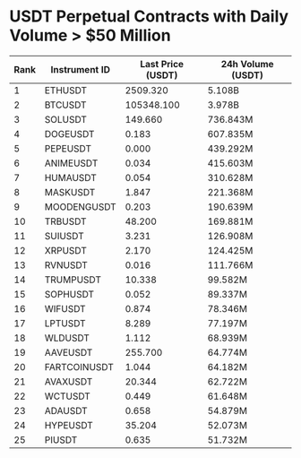 # USDT Perpetual Contracts with Daily Volume > $50 Million

| Rank | Instrument ID | Last Price (USDT) | 24h Volume (USDT) |
|------|---------------|-------------------|-------------------|
| 1 | ETHUSDT | 2509.320 | 5.108B |
| 2 | BTCUSDT | 105348.100 | 3.978B |
| 3 | SOLUSDT | 149.660 | 736.843M |
| 4 | DOGEUSDT | 0.183 | 607.835M |
| 5 | PEPEUSDT | 0.000 | 439.292M |
| 6 | ANIMEUSDT | 0.034 | 415.603M |
| 7 | HUMAUSDT | 0.054 | 310.628M |
| 8 | MASKUSDT | 1.847 | 221.368M |
| 9 | MOODENGUSDT | 0.203 | 190.639M |
| 10 | TRBUSDT | 48.200 | 169.881M |
| 11 | SUIUSDT | 3.231 | 126.908M |
| 12 | XRPUSDT | 2.170 | 124.425M |
| 13 | RVNUSDT | 0.016 | 111.766M |
| 14 | TRUMPUSDT | 10.338 | 99.582M |
| 15 | SOPHUSDT | 0.052 | 89.337M |
| 16 | WIFUSDT | 0.874 | 78.346M |
| 17 | LPTUSDT | 8.289 | 77.197M |
| 18 | WLDUSDT | 1.112 | 68.939M |
| 19 | AAVEUSDT | 255.700 | 64.774M |
| 20 | FARTCOINUSDT | 1.044 | 64.182M |
| 21 | AVAXUSDT | 20.344 | 62.722M |
| 22 | WCTUSDT | 0.449 | 61.648M |
| 23 | ADAUSDT | 0.658 | 54.879M |
| 24 | HYPEUSDT | 35.204 | 52.073M |
| 25 | PIUSDT | 0.635 | 51.732M |
